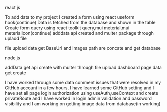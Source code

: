 react js

To add data to my project I created a form using react useform hook(continue)
Data is fetched from the database and shown in the table
Create form query using react toolkit query,mui meterial,mui meterialIcon(continue)
adddata api created and multer package through uplaod file

 file upload data get BaseUrl and images path are concate and get database

node js

addData get api create with multer through file upload
dashboard page data get create

<!-- 4 Dec -->
I have worked through some data comment issues that were resolved in my GitHub account in a few hours,
I have learned some GitHub setting 
and I have set all page login authorization using useAuth,useContext and  create privateRoute and
I have worked in  login admin validation and password visibility
and I am working on getting image data from database(in working)